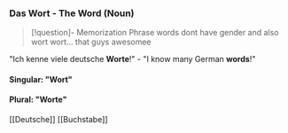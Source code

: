 ### Das Wort - The Word   (Noun)

> [!question]- Memorization Phrase
> words dont have gender and also wort wort... that guys awesomee

"Ich kenne viele deutsche **Worte**!" - "I know many German **words**!"

#### Singular: "Wort"
#### Plural: "Worte"



[[Deutsche]]
[[Buchstabe]]